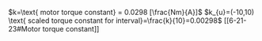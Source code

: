 $k=\text{ motor torque constant} = 0.0298 [\frac{Nm}{A}]$
$k_{u}=(-10,10) \text{ scaled torque constant for interval}=\frac{k}{10}=0.00298$ [[6-21-23#Motor torque constant]]
